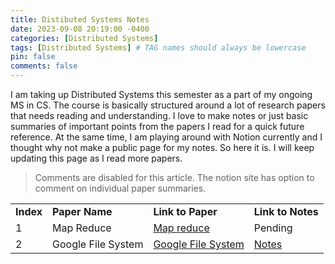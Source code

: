 ```yaml
---
title: Distibuted Systems Notes
date: 2023-09-08 20:19:00 -0400
categories: [Distributed Systems]
tags: [Distributed Systems] # TAG names should always be lowercase
pin: false
comments: false
---
```


I am taking up Distributed Systems this semester as a part of my ongoing MS in CS. The course is basically structured around a lot of research papers that needs reading and understanding. I love to make notes or just basic summaries of important points from the papers I read for a quick future reference. At the same time, I am playing around with Notion currently and I thought why not make a public page for my notes. So here it is. I will keep updating this page as I read more papers.

> Comments are disabled for this article. The notion site has option to comment on individual paper summaries.

<table width="100%">
  <tr>
    <td><strong>Index</strong></td>
    <td><strong>Paper Name</strong></td>
    <td><strong>Link to Paper</strong></td>
    <td><strong>Link to Notes</strong></td>
  </tr>
  <tr>
    <td>1</td>
    <td>Map Reduce</td>
    <td><a href="http://mpaxos.com/teaching/ds/23fa/readings/mapreduce.pdf" target="_blank">Map reduce</a></td>
    <td>Pending</td>
  </tr>
  <tr>
    <td>2</td>
    <td>Google File System</td>
    <td><a href="http://mpaxos.com/teaching/ds/23fa/readings/gfs.pdf" target="_blank">Google File System</a></td>
    <td><a href="https://shubhamjawandhiya.notion.site/Google-File-System-ccc3341a559143f5a2b656fc1b5f2839" target="_blank">Notes </a></td>
  </tr>
</table>
